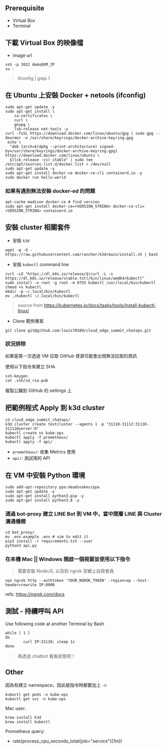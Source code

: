 ## Prerequisite

- Virtual Box
- Terminal

## 下載 Virtual Box 的映像檔

- image url

```
ssh -p 3022 demo@VM_IP
su -
```

> ifconfig | grep 1
## 在 Ubuntu 上安裝 Docker + netools (ifconfig)

```
sudo apt-get update -y
sudo apt-get install \
    ca-certificates \
    curl \
    gnupg \
    lsb-release net-tools -y
curl -fsSL https://download.docker.com/linux/ubuntu/gpg | sudo gpg --dearmor -o /usr/share/keyrings/docker-archive-keyring.gpg
 echo \
  "deb [arch=$(dpkg --print-architecture) signed-by=/usr/share/keyrings/docker-archive-keyring.gpg] https://download.docker.com/linux/ubuntu \
  $(lsb_release -cs) stable" | sudo tee /etc/apt/sources.list.d/docker.list > /dev/null
sudo apt-get update -y
sudo apt-get install docker-ce docker-ce-cli containerd.io -y
sudo docker run hello-world
```

### 如果有遇到無法安裝 docker-ed 的問題

```
apt-cache madison docker-ce # find version
sudo apt-get install docker-ce=<VERSION_STRING> docker-ce-cli=<VERSION_STRING> containerd.io
```

## 安裝 cluster 相關套件

- 安裝 `k3d`

```
wget -q -O - https://raw.githubusercontent.com/rancher/k3d/main/install.sh | bash
```

- 安裝 `kubectl` command line

```
curl -LO "https://dl.k8s.io/release/$(curl -L -s https://dl.k8s.io/release/stable.txt)/bin/linux/amd64/kubectl"
sudo install -o root -g root -m 0755 kubectl /usr/local/bin/kubectl
chmod +x kubectl
mkdir -p ~/.local/bin/kubectl
mv ./kubectl ~/.local/bin/kubectl
```

> source from https://kubernetes.io/docs/tasks/tools/install-kubectl-linux/

- Clone 範例專案

```
git clone git@github.com:louis70109/cloud_edge_summit_chatops.git
```

### 狀況排除

如果是第一次透過 VM 拉取 GitHub 資源可能會出現無法拉取的資訊

使用以下指令來建立 SHA 

```
ssh-keygen
cat .ssh/id_rsa.pub
```

複製公鑰到 GitHub 的 settings 上
## 把範例程式 Apply 到 k3d cluster

```
cd cloud_edge_summit_chatops/
k3d cluster create testcluster --agents 1 -p "31110-31112:31110-31112@server:0"
kubectl create ns kube-ops
kubectl apply -f prometheus/
kubectl apply -f api/
```

- `prometheus/`: 收集 Metrics 使用
- `api/`: 測試用的 API

## 在 VM 中安裝 Python 環境

```
sudo add-apt-repository ppa:deadsnakes/ppa
sudo apt-get update -y
sudo apt-get install python3-pip -y
sudo apt-get install python3.8 -y
```

### 透過 bot-proxy 建立 LINE Bot 到 VM 中，當中間層 LINE 與 Cluster 溝通橋樑

```
cd bot_proxy/
mv .env.example .env # vim to edit it
pip3 install -r requirements.txt --user
python3 api.py
```


### 在本機 Mac || Windows 開啟一個視窗並使用以下指令

> 需要安裝 NodeJS, 以及到 ngrok 官網上註冊會員

```
npx ngrok http --authtoken 'YOUR_NGROK_TOKEN' -region=ap --host-header=rewrite IP:8000
```

refs: https://ngrok.com/docs

## 測試 - 持續呼叫 API 

Use following code at another Terminal by Bash

```
while [ 1 ]
do
        curl IP:31110; sleep 1s
done
```

> 再透過 chatbot 看看狀態吧！
## Other 

因為有建立 namespace，因此敲指令時都要加上 `-n`

```
kubectl get pods -n kube-ops
kubectl get svc -n kube-ops
```

Mac user:

```
brew install k3d
brew install kubectl
```

Prometheus query:

- rate(process_cpu_seconds_total{job="service"}[1m])
